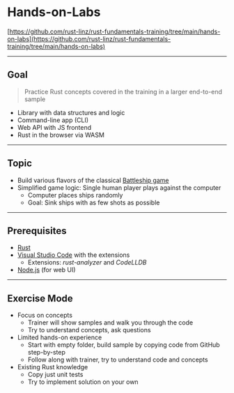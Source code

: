 # Hands-on-Labs

[https://github.com/rust-linz/rust-fundamentals-training/tree/main/hands-on-labs](https://github.com/rust-linz/rust-fundamentals-training/tree/main/hands-on-labs)

---

## Goal

> Practice Rust concepts covered in the training in a larger end-to-end sample

- Library with data structures and logic
- Command-line app (CLI)
- Web API with JS frontend
- Rust in the browser via WASM

---

## Topic

- Build various flavors of the classical [Battleship game](https://en.wikipedia.org/wiki/Battleship_(game))
- Simplified game logic: Single human player plays against the computer
  - Computer places ships randomly
  - Goal: Sink ships with as few shots as possible

---

## Prerequisites

- [Rust](https://www.rust-lang.org/tools/install)
- [Visual Studio Code](https://code.visualstudio.com) with the extensions
  - Extensions: *rust-analyzer* and *CodeLLDB*
- [Node.js](https://nodejs.org/en/) (for web UI)

---

## Exercise Mode

- Focus <!-- .element: class="fragment" --> on concepts
  - Trainer will show samples and walk you through the code
  - Try to understand concepts, ask questions
- Limited <!-- .element: class="fragment" --> hands-on experience
  - Start with empty folder, build sample by copying code from GitHub step-by-step
  - Follow along with trainer, try to understand code and concepts
- Existing <!-- .element: class="fragment" --> Rust knowledge
  - Copy just unit tests
  - Try to implement solution on your own
